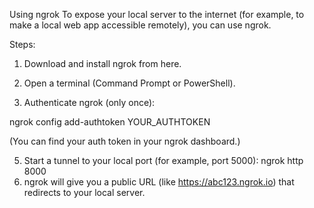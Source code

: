 Using ngrok
To expose your local server to the internet (for example, to make a local web app accessible remotely), you can use ngrok.

Steps:
1. Download and install ngrok from here.

2. Open a terminal (Command Prompt or PowerShell).

3. Authenticate ngrok (only once):
   
  ngrok config add-authtoken YOUR_AUTHTOKEN
  
(You can find your auth token in your ngrok dashboard.)

5. Start a tunnel to your local port (for example, port 5000):
  ngrok http 8000
6. ngrok will give you a public URL (like https://abc123.ngrok.io) that redirects to your local server.
